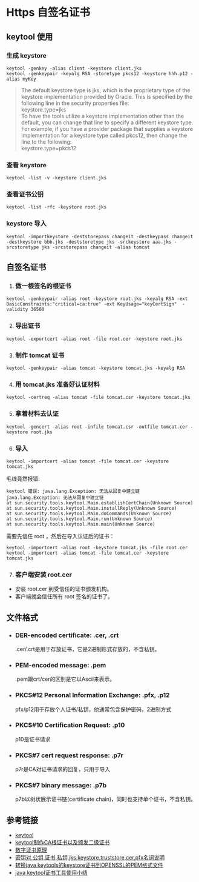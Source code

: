 # Https 自签名证书

## keytool 使用

### 生成 keystore

```
keytool -genkey -alias client -keystore client.jks
keytool -genkeypair -keyalg RSA -storetype pkcs12 -keystore hhh.p12 -alias myKey
```

> The default keystore type is jks, which is the proprietary type of the keystore implementation provided by Oracle. This is specified by the following line in the security properties file:<br>
> keystore.type=jks<br>
> To have the tools utilize a keystore implementation other than the default, you can change that line to specify a different keystore type. For example, if you have a provider package that supplies a keystore implementation for a keystore type called pkcs12, then change the line to the following:<br>
> keystore.type=pkcs12

### 查看 keystore

```
keytool -list -v -keystore client.jks
```

### 查看证书公钥

```
keytool -list -rfc -keystore root.jks
```

### keystore 导入

```
keytool -importkeystore -deststorepass changeit -destkeypass changeit -destkeystore bbb.jks -deststoretype jks -srckeystore aaa.jks -srcstoretype jks -srcstorepass changeit -alias tomcat
```

## 自签名证书

1. ### 做一根签名的根证书

  ```
  keytool -genkeypair -alias root -keystore root.jks -keyalg RSA -ext BasicConstraints:"critical=ca:true" -ext KeyUsage="keyCertSign"  -validity 36500
  ```

2. ### 导出证书

  ```
  keytool -exportcert -alias root -file root.cer -keystore root.jks
  ```

3. ### 制作 tomcat 证书

  ```
  keytool -genkeypair -alias tomcat -keystore tomcat.jks -keyalg RSA
  ```

4. ### 用 tomcat.jks 准备好认证材料

  ```
  keytool -certreq -alias tomcat -file tomcat.csr -keystore tomcat.jks
  ```

5. ### 拿着材料去认证

  ```
  keytool -gencert -alias root -infile tomcat.csr -outfile tomcat.cer -keystore root.jks
  ```

6. ### 导入

  ```
  keytool -importcert -alias tomcat -file tomcat.cer -keystore tomcat.jks
  ```

  毛线竟然报错:

  ```
  keytool 错误: java.lang.Exception: 无法从回复中建立链
  java.lang.Exception: 无法从回复中建立链
  at sun.security.tools.keytool.Main.establishCertChain(Unknown Source)
  at sun.security.tools.keytool.Main.installReply(Unknown Source)
  at sun.security.tools.keytool.Main.doCommands(Unknown Source)
  at sun.security.tools.keytool.Main.run(Unknown Source)
  at sun.security.tools.keytool.Main.main(Unknown Source)
  ```

  需要先信任 root ，然后在导入认证后的证书：

  ```
  keytool -importcert -alias root -keystore tomcat.jks -file root.cer
  keytool -importcert -alias tomcat -file tomcat.cer -keystore tomcat.jks
  ```

7. ### 客户端安装 root.cer

  - 安装 root.cer 到受信任的证书颁发机构。
  - 客户端就会信任所有 root 签名的证书了。

## 文件格式

- ### DER-encoded certificate: .cer, .crt

  .cer/.crt是用于存放证书，它是2进制形式存放的，不含私钥。

- ### PEM-encoded message: .pem

  .pem跟crt/cer的区别是它以Ascii来表示。

- ### PKCS#12 Personal Information Exchange: .pfx, .p12

  pfx/p12用于存放个人证书/私钥，他通常包含保护密码，2进制方式

- ### PKCS#10 Certification Request: .p10

  p10是证书请求

- ### PKCS#7 cert request response: .p7r

  p7r是CA对证书请求的回复，只用于导入

- ### PKCS#7 binary message: .p7b

  p7b以树状展示证书链(certificate chain)，同时也支持单个证书，不含私钥。

## 参考链接

- [keytool](http://docs.oracle.com/javase/8/docs/technotes/tools/windows/keytool.html)
- [keytool制作CA根证书以及颁发二级证书](http://blog.csdn.net/fengwind1/article/details/52191520)
- [数字证书原理](http://www.cnblogs.com/JeffreySun/archive/2010/06/24/1627247.html)
- [密钥对,公钥,证书,私钥,jks,keystore,truststore,cer,pfx名词说明](http://blog.csdn.net/zbuger/article/details/51693101)
- [转换java keytools的keystore证书到OPENSSL的PEM格式文件](http://www.cnblogs.com/interdrp/p/4880891.html)
- [java keytool证书工具使用小结](http://www.cnblogs.com/whatlonelytear/p/5913538.html)
